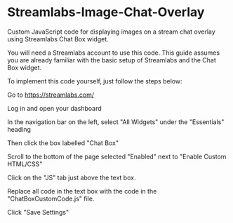# Streamlabs-Image-Chat-Overlay
Custom JavaScript code for displaying images on a stream chat overlay using Streamlabs Chat Box widget.

You will need a Streamlabs account to use this code. This guide assumes you are already familiar with the basic setup of Streamlabs and the Chat Box widget.

To implement this code yourself, just follow the steps below:

Go to https://streamlabs.com/

Log in and open your dashboard

In the navigation bar on the left, select "All Widgets" under the "Essentials" heading

Then click the box labelled "Chat Box"

Scroll to the bottom of the page selected "Enabled" next to "Enable Custom HTML/CSS"

Click on the "JS" tab just above the text box. 

Replace all code in the text box with the code in the "ChatBoxCustomCode.js" file.

Click "Save Settings"
